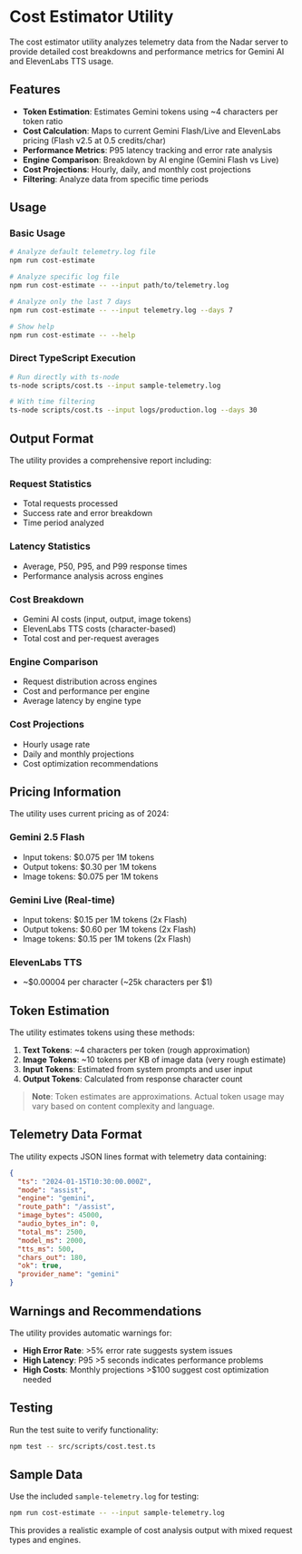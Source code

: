 # Cost Estimator Utility

The cost estimator utility analyzes telemetry data from the Nadar server to provide detailed cost breakdowns and performance metrics for Gemini AI and ElevenLabs TTS usage.

## Features

- **Token Estimation**: Estimates Gemini tokens using ~4 characters per token ratio
- **Cost Calculation**: Maps to current Gemini Flash/Live and ElevenLabs pricing (Flash v2.5 at 0.5 credits/char)
- **Performance Metrics**: P95 latency tracking and error rate analysis
- **Engine Comparison**: Breakdown by AI engine (Gemini Flash vs Live)
- **Cost Projections**: Hourly, daily, and monthly cost projections
- **Filtering**: Analyze data from specific time periods

## Usage

### Basic Usage

```bash
# Analyze default telemetry.log file
npm run cost-estimate

# Analyze specific log file
npm run cost-estimate -- --input path/to/telemetry.log

# Analyze only the last 7 days
npm run cost-estimate -- --input telemetry.log --days 7

# Show help
npm run cost-estimate -- --help
```

### Direct TypeScript Execution

```bash
# Run directly with ts-node
ts-node scripts/cost.ts --input sample-telemetry.log

# With time filtering
ts-node scripts/cost.ts --input logs/production.log --days 30
```

## Output Format

The utility provides a comprehensive report including:

### Request Statistics
- Total requests processed
- Success rate and error breakdown
- Time period analyzed

### Latency Statistics
- Average, P50, P95, and P99 response times
- Performance analysis across engines

### Cost Breakdown
- Gemini AI costs (input, output, image tokens)
- ElevenLabs TTS costs (character-based)
- Total cost and per-request averages

### Engine Comparison
- Request distribution across engines
- Cost and performance per engine
- Average latency by engine type

### Cost Projections
- Hourly usage rate
- Daily and monthly projections
- Cost optimization recommendations

## Pricing Information

The utility uses current pricing as of 2024:

### Gemini 2.5 Flash
- Input tokens: $0.075 per 1M tokens
- Output tokens: $0.30 per 1M tokens
- Image tokens: $0.075 per 1M tokens

### Gemini Live (Real-time)
- Input tokens: $0.15 per 1M tokens (2x Flash)
- Output tokens: $0.60 per 1M tokens (2x Flash)
- Image tokens: $0.15 per 1M tokens (2x Flash)

### ElevenLabs TTS
- ~$0.00004 per character (~25k characters per $1)

## Token Estimation

The utility estimates tokens using these methods:

1. **Text Tokens**: ~4 characters per token (rough approximation)
2. **Image Tokens**: ~10 tokens per KB of image data (very rough estimate)
3. **Input Tokens**: Estimated from system prompts and user input
4. **Output Tokens**: Calculated from response character count

> **Note**: Token estimates are approximations. Actual token usage may vary based on content complexity and language.

## Telemetry Data Format

The utility expects JSON lines format with telemetry data containing:

```json
{
  "ts": "2024-01-15T10:30:00.000Z",
  "mode": "assist",
  "engine": "gemini",
  "route_path": "/assist",
  "image_bytes": 45000,
  "audio_bytes_in": 0,
  "total_ms": 2500,
  "model_ms": 2000,
  "tts_ms": 500,
  "chars_out": 180,
  "ok": true,
  "provider_name": "gemini"
}
```

## Warnings and Recommendations

The utility provides automatic warnings for:

- **High Error Rate**: >5% error rate suggests system issues
- **High Latency**: P95 >5 seconds indicates performance problems
- **High Costs**: Monthly projections >$100 suggest cost optimization needed

## Testing

Run the test suite to verify functionality:

```bash
npm test -- src/scripts/cost.test.ts
```

## Sample Data

Use the included `sample-telemetry.log` for testing:

```bash
npm run cost-estimate -- --input sample-telemetry.log
```

This provides a realistic example of cost analysis output with mixed request types and engines.